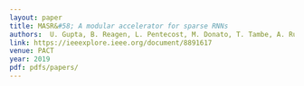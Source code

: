 ```yaml
---
layout: paper
title: MASR&#58; A modular accelerator for sparse RNNs 
authors:  U. Gupta, B. Reagen, L. Pentecost, M. Donato, T. Tambe, A. Rush, G.-Y. Wei, D. Brooks 
link: https://ieeexplore.ieee.org/document/8891617
venue: PACT
year: 2019
pdf: pdfs/papers/
---
```

